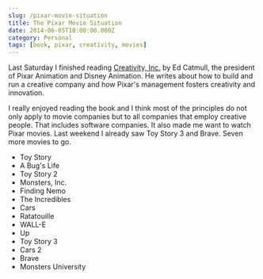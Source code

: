 ```yaml
---
slug: /pixar-movie-situation
title: The Pixar Movie Situation
date: 2014-06-05T18:00:00.000Z
category: Personal
tags: [book, pixar, creativity, movies]
---
```


Last Saturday I finished reading [Creativity, Inc.](http://www.amazon.de/gp/product/0593070100/ref=as_li_ss_tl?ie=UTF8&camp=1638&creative=19454&creativeASIN=0593070100&linkCode=as2&tag=fecom-21) by Ed Catmull, the president of Pixar Animation and Disney Animation. He writes about how to build and run a creative company and how Pixar's management fosters creativity and innovation.

I really enjoyed reading the book and I think most of the principles do not only apply to movie companies but to all companies that employ creative people. That includes software companies. It also made me want to watch Pixar movies. Last weekend I already saw Toy Story 3 and Brave. Seven more movies to go.

<ul class="bucket-list">
    <li class="bucket-list__item"><span class="bucket-list__item__strike-through">Toy Story</span></li>
    <li class="bucket-list__item"><span class="bucket-list__item__strike-through">A Bug's Life</span></li>
    <li class="bucket-list__item">Toy Story 2</li>
    <li class="bucket-list__item"><span class="bucket-list__item__strike-through">Monsters, Inc.</span></li>
    <li class="bucket-list__item"><span class="bucket-list__item__strike-through">Finding Nemo</span></li>
    <li class="bucket-list__item"><span class="bucket-list__item__strike-through">The Incredibles</span></li>
    <li class="bucket-list__item">Cars</li>
    <li class="bucket-list__item"><span class="bucket-list__item__strike-through">Ratatouille</span></li>
    <li class="bucket-list__item"><span class="bucket-list__item__strike-through">WALL-E</span></li>
    <li class="bucket-list__item"><span class="bucket-list__item__strike-through">Up</span></li>
    <li class="bucket-list__item"><span class="bucket-list__item__strike-through">Toy Story 3</span></li>
    <li class="bucket-list__item">Cars 2</li>
    <li class="bucket-list__item"><span class="bucket-list__item__strike-through">Brave</span></li>
    <li class="bucket-list__item"><span class="bucket-list__item__strike-through">Monsters University</span></li>
</ul>
